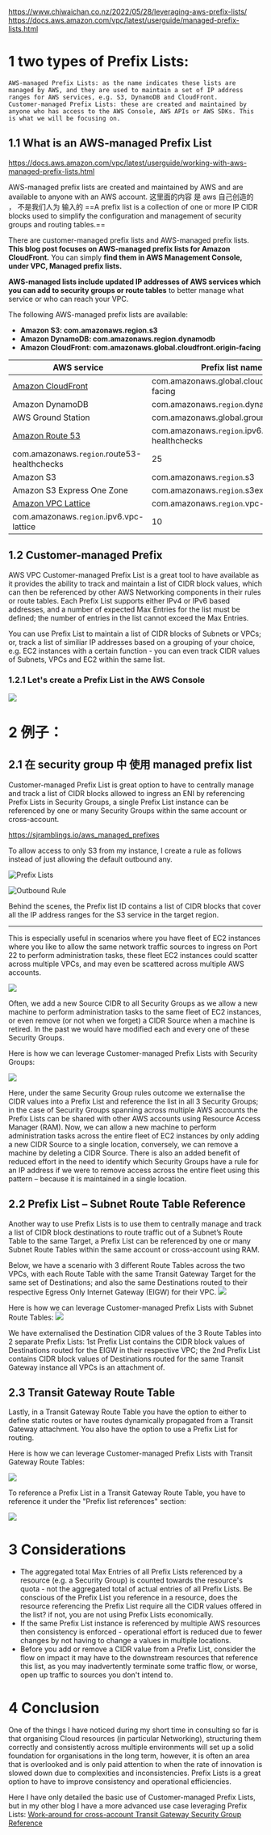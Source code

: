 
https://www.chiwaichan.co.nz/2022/05/28/leveraging-aws-prefix-lists/
https://docs.aws.amazon.com/vpc/latest/userguide/managed-prefix-lists.html

# 1 two types of Prefix Lists:

    AWS-managed Prefix Lists: as the name indicates these lists are managed by AWS, and they are used to maintain a set of IP address ranges for AWS services, e.g. S3, DynamoDB and CloudFront.
    Customer-managed Prefix Lists: these are created and maintained by anyone who has access to the AWS Console, AWS APIs or AWS SDKs. This is what we will be focusing on.


## 1.1 What is an AWS-managed Prefix List

https://docs.aws.amazon.com/vpc/latest/userguide/working-with-aws-managed-prefix-lists.html

AWS-managed prefix lists are created and maintained by AWS and are available to anyone with an AWS account. 
这里面的内容 是 aws 自己创造的 ， 不是我们人为  输入的 
==A prefix list is a collection of one or more IP CIDR blocks used to simplify the configuration and management of security groups and routing tables.==

There are customer-managed prefix lists and AWS-managed prefix lists. **This blog post focuses on AWS-managed prefix lists for Amazon CloudFront.**
You can simply **find them in AWS Management Console, under VPC, Managed prefix lists.**

**AWS-managed lists include updated IP addresses of AWS services which you can add to security groups or route tables** to better manage what service or who can reach your VPC.

The following AWS-managed prefix lists are available:
- **Amazon S3: com.amazonaws.region.s3**
- **Amazon DynamoDB: com.amazonaws.region.dynamodb**
- **Amazon CloudFront: com.amazonaws.global.cloudfront.origin-facing**

|AWS service|Prefix list name|Weight|
|---|---|---|
|[Amazon CloudFront](https://docs.aws.amazon.com/AmazonCloudFront/latest/DeveloperGuide/LocationsOfEdgeServers.html#managed-prefix-list)|com.amazonaws.global.cloudfront.origin-facing|55|
|Amazon DynamoDB|com.amazonaws.`region`.dynamodb|1|
|AWS Ground Station|com.amazonaws.global.groundstation|5|
|[Amazon Route 53](https://docs.aws.amazon.com/Route53/latest/DeveloperGuide/dns-failover-router-firewall-rules.html)|com.amazonaws.`region`.ipv6.route53-healthchecks|25|
|com.amazonaws.`region`.route53-healthchecks|25|
|Amazon S3|com.amazonaws.`region`.s3|1|
|Amazon S3 Express One Zone|com.amazonaws.`region`.s3express|6|
|[Amazon VPC Lattice](https://docs.aws.amazon.com/vpc-lattice/latest/ug/security-groups.html#managed-prefix-list)|com.amazonaws.`region`.vpc-lattice|10|
|com.amazonaws.`region`.ipv6.vpc-lattice|10|

## 1.2 Customer-managed Prefix 

AWS VPC Customer-managed Prefix List is a great tool to have available as it provides the ability to track and maintain a list of CIDR block values, which can then be referenced by other AWS Networking components in their rules or route tables. Each Prefix List supports either IPv4 or IPv6 based addresses, and a number of expected Max Entries for the list must be defined; the number of entries in the list cannot exceed the Max Entries.

You can use Prefix List to maintain a list of CIDR blocks of Subnets or VPCs; or, track a list of similiar IP addresses based on a grouping of your choice, e.g. EC2 instances with a certain function - you can even track CIDR values of Subnets, VPCs and EC2 within the same list.

### 1.2.1 Let's create a Prefix List in the AWS Console

![](image/Pasted%20image%2020240305181203.png)






# 2 例子： 


## 2.1 在 security group 中 使用 managed prefix list 

Customer-managed Prefix List is great option to have to centrally manage and track a list of CIDR blocks allowed to ingress an ENI by referencing Prefix Lists in Security Groups, a single Prefix List instance can be referenced by one or many Security Groups within the same account or cross-account.



https://sjramblings.io/aws_managed_prefixes

To allow access to only S3 from my instance, I create a rule as follows instead of just allowing the default outbound any.

![Prefix Lists](https://cdn.hashnode.com/res/hashnode/image/upload/v1678725901243/X7xs3xKmc.png?auto=compress&auto=compress,format&format=webp)

![Outbound Rule](https://cdn.hashnode.com/res/hashnode/image/upload/v1678725931511/-4eHv1MjS.png?auto=compress&auto=compress,format&format=webp)

Behind the scenes, the Prefix list ID contains a list of CIDR blocks that cover all the IP address ranges for the S3 service in the target region.


---

This is especially useful in scenarios where you have fleet of EC2 instances where you like to allow the same network traffic sources to ingress on Port 22 to perform administration tasks, these fleet EC2 instances could scatter across multiple VPCs, and may even be scattered across multiple AWS accounts.

![](image/Pasted%20image%2020240305223306.png)

Often, we add a new Source CIDR to all Security Groups as we allow a new machine to perform administration tasks to the same fleet of EC2 instances, or even remove (or not when we forget) a CIDR Source when a machine is retired. In the past we would have modified each and every one of these Security Groups.

Here is how we can leverage Customer-managed Prefix Lists with Security Groups:

![](image/Pasted%20image%2020240305223325.png)

Here, under the same Security Group rules outcome we externalise the CIDR values into a Prefix List and reference the list in all 3 Security Groups; in the case of Security Groups spanning across multiple AWS accounts the Prefix Lists can be shared with other AWS accounts using Resource Access Manager (RAM). 
Now, we can allow a new machine to perform administration tasks across the entire fleet of EC2 instances by only adding a new CIDR Source to a single location, conversely, we can remove a machine by deleting a CIDR Source. There is also an added benefit of reduced effort in the need to identify which Security Groups have a rule for an IP address if we were to remove access across the entire fleet using this pattern – because it is maintained in a single location.



## 2.2 Prefix List – Subnet Route Table Reference

Another way to use Prefix Lists is to use them to centrally manage and track a list of CIDR block destinations to route traffic out of a Subnet’s Route Table to the same Target, a Prefix List can be referenced by one or many Subnet Route Tables within the same account or cross-account using RAM.



Below, we have a scenario with 3 different Route Tables across the two VPCs, with each Route Table with the same Transit Gateway Target for the same set of Destinations; and also the same Destinations routed to their respective Egress Only Internet Gateway (EIGW) for their VPC.
![](image/Pasted%20image%2020240305223150.png)


Here is how we can leverage Customer-managed Prefix Lists with Subnet Route Tables:
![](image/Pasted%20image%2020240305223204.png)


We have externalised the Destination CIDR values of the 3 Route Tables into 2 separate Prefix Lists: 1st Prefix List contains the CIDR block values of Destinations routed for the EIGW in their respective VPC; the 2nd Prefix List contains CIDR block values of Destinations routed for the same Transit Gateway instance all VPCs is an attachment of.



## 2.3 Transit Gateway Route Table 

Lastly, in a Transit Gateway Route Table you have the option to either to define static routes or have routes dynamically propagated from a Transit Gateway attachment. You also have the option to use a Prefix List for routing.

Here is how we can leverage Customer-managed Prefix Lists with Transit Gateway Route Tables:

![](image/Pasted%20image%2020240305223510.png)

To reference a Prefix List in a Transit Gateway Route Table, you have to reference it under the "Prefix list references" section:

![](image/Pasted%20image%2020240305223915.png)

# 3 Considerations

- The aggregated total Max Entries of all Prefix Lists referenced by a resource (e.g. a Security Group) is counted towards the resource's quota - not the aggregated total of actual entries of all Prefix Lists. Be conscious of the Prefix List you reference in a resource, does the resource referencing the Prefix List require all the CIDR values offered in the list? if not, you are not using Prefix Lists economically.
- If the same Prefix List instance is referenced by multiple AWS resources then consistency is enforced - operational effort is reduced due to fewer changes by not having to change a values in multiple locations.
- Before you add or remove a CIDR value from a Prefix List, consider the flow on impact it may have to the downstream resources that reference this list, as you may inadvertently terminate some traffic flow, or worse, open up traffic to sources you don't intend to.

# 4 Conclusion

One of the things I have noticed during my short time in consulting so far is that organising Cloud resources (in particular Networking), structuring them correctly and consistently across multiple environments will set up a solid foundation for organisations in the long term, however, it is often an area that is overlooked and is only paid attention to when the rate of innovation is slowed down due to complexities and inconsistencies. Prefix Lists is a great option to have to improve consistency and operational efficiencies.

Here I have only detailed the basic use of Customer-managed Prefix Lists, but in my other blog I have a more advanced use case leveraging Prefix Lists: [Work-around for cross-account Transit Gateway Security Group Reference](https://chiwaichan.co.nz/2022/05/28/work-around-for-cross-account-transit-gateway-security-group-reference)
